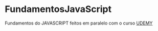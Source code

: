 # FundamentosJavaScript
Fundamentos do JAVASCRIPT feitos em paralelo com o curso
[UDEMY](https://www.udemy.com/course/curso-web/learn/lecture/9344766#overview)


